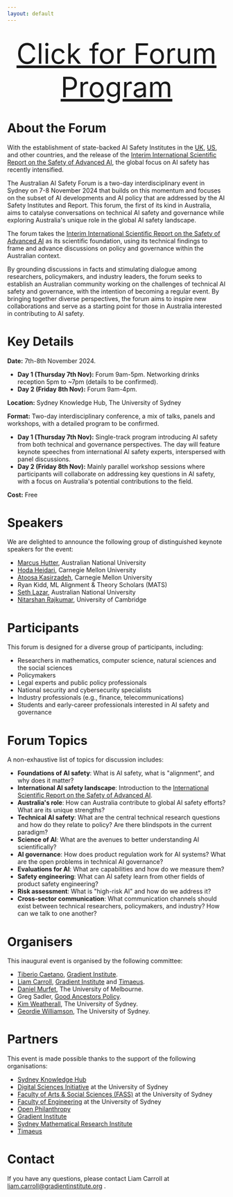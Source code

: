 ```yaml
---
layout: default
---
```


<!-- <p style="text-align: center;">
  <img src="/images/ai_header.jpg" alt="AI Header" width="900">
</p> -->

<p style="text-align: center; font-size: 64px; margin-top: 30px; margin-bottom: 30px;">
  <a href="https://aisafetyforum.au/program">Click for Forum Program</a>
</p>

# About the Forum
With the establishment of state-backed AI Safety Institutes in the [UK](https://url.au.m.mimecastprotect.com/s/7N6DCwV1vMfRRM0v0c9izHJzR60?domain=aisi.gov.uk/), [US](https://url.au.m.mimecastprotect.com/s/q1g9CxngwOfQQ6mLmhwsoHyBMej?domain=nist.gov), and other countries, and the release of the [Interim International Scientific Report on the Safety of Advanced AI](https://url.au.m.mimecastprotect.com/s/gMdjCyojxQTyyv676TNtgHx0dWt?domain=assets.publishing.service.gov.uk), the global focus on AI safety has recently intensified. 

The Australian AI Safety Forum is a two-day interdisciplinary event in Sydney on 7-8 November 2024 that builds on this momentum and focuses on the subset of AI developments and AI policy that are addressed by the AI Safety Institutes and Report. This forum, the first of its kind in Australia, aims to catalyse conversations on technical AI safety and governance while exploring Australia's unique role in the global AI safety landscape.

The forum takes the [Interim International Scientific Report on the Safety of Advanced AI](https://url.au.m.mimecastprotect.com/s/gMdjCyojxQTyyv676TNtgHx0dWt?domain=assets.publishing.service.gov.uk) as its scientific foundation, using its technical findings to frame and advance discussions on policy and governance within the Australian context. 

By grounding discussions in facts and stimulating dialogue among researchers, policymakers, and industry leaders, the forum seeks to establish an Australian community working on the challenges of technical AI safety and governance, with the intention of becoming a regular event. 
By bringing together diverse perspectives, the forum aims to inspire new collaborations and serve as a starting point for those in Australia interested in contributing to AI safety.


# Key Details

**Date:** 7th-8th November 2024. 

- **Day 1 (Thursday 7th Nov):** Forum 9am-5pm. Networking drinks reception 5pm to ~7pm (details to be confirmed). 
- **Day 2 (Friday 8th Nov):** Forum 9am-4pm. 

**Location:** Sydney Knowledge Hub, The University of Sydney

**Format:** Two-day interdisciplinary conference, a mix of talks, panels and workshops, with a detailed program to be confirmed. 

- **Day 1 (Thursday 7th Nov):** Single-track program introducing AI safety from both technical and governance perspectives. The day will feature keynote speeches from international AI safety experts, interspersed with panel discussions.
- **Day 2 (Friday 8th Nov):** Mainly parallel workshop sessions where participants will collaborate on addressing key questions in AI safety, with a focus on Australia's potential contributions to the field.

**Cost:** Free 

# Speakers

We are delighted to announce the following group of distinguished keynote speakers for the event:

- [Marcus Hutter](http://www.hutter1.net), Australian National University
- [Hoda Heidari](https://www.cs.cmu.edu/~hheidari/), Carnegie Mellon University 
- [Atoosa Kasirzadeh](https://kasirzadeh.org), Carnegie Mellon University
- Ryan Kidd, ML Alignment & Theory Scholars (MATS)
- [Seth Lazar](https://sethlazar.org), Australian National University
- [Nitarshan Rajkumar](https://www.nitarshan.com), University of Cambridge

# Participants
This forum is designed for a diverse group of participants, including:

- Researchers in mathematics, computer science, natural sciences and the social sciences
- Policymakers
- Legal experts and public policy professionals
- National security and cybersecurity specialists
- Industry professionals (e.g., finance, telecommunications)
- Students and early-career professionals interested in AI safety and governance

# Forum Topics
A non-exhaustive list of topics for discussion includes: 
- **Foundations of AI safety**: What is AI safety, what is "alignment", and why does it matter?
- **International AI safety landscape**: Introduction to the [International Scientific Report on the Safety of Advanced AI](https://assets.publishing.service.gov.uk/media/6655982fdc15efdddf1a842f/international_scientific_report_on_the_safety_of_advanced_ai_interim_report.pdf).
- **Australia's role**: How can Australia contribute to global AI safety efforts? What are its unique strengths? 
- **Technical AI safety**: What are the central technical research questions and how do they relate to policy? Are there blindspots in the current paradigm? 
- **Science of AI**: What are the avenues to better understanding AI scientifically? 
- **AI governance**: How does product regulation work for AI systems? What are the open problems in technical AI governance? 
- **Evaluations for AI**: What are capabilities and how do we measure them?
- **Safety engineering**: What can AI safety learn from other fields of product safety engineering? 
- **Risk assessment**: What is "high-risk AI" and how do we address it?
- **Cross-sector communication**: What communication channels should exist between technical researchers, policymakers, and industry? How can we talk to one another? 

# Organisers
This inaugural event is organised by the following committee: 
- [Tiberio Caetano](https://www.gradientinstitute.org/about-us/team/tiberio-caetano/), [Gradient Institute](https://www.gradientinstitute.org). 
- [Liam Carroll](https://www.gradientinstitute.org/about-us/team/liam-carroll/), [Gradient Institute](https://www.gradientinstitute.org) and [Timaeus](https://timaeus.co). 
- [Daniel Murfet](http://therisingsea.org/), The University of Melbourne. 
- Greg Sadler, [Good Ancestors Policy](https://www.goodancestors.org.au).
- [Kim Weatherall](https://www.sydney.edu.au/law/about/our-people/academic-staff/kimberlee-weatherall.html), The University of Sydney. 
- [Geordie Williamson](https://www.maths.usyd.edu.au/u/geordie/), The University of Sydney. 

# Partners
This event is made possible thanks to the support of the following organisations: 
- [Sydney Knowledge Hub](https://www.sydney.edu.au/engage/industry-business-partnerships/sydney-knowledge-hub.html)
- [Digital Sciences Initiative](https://dsi.sydney.edu.au) at the University of Sydney
- [Faculty of Arts & Social Sciences (FASS)](https://www.sydney.edu.au/arts/) at the University of Sydney
- [Faculty of Engineering](https://www.sydney.edu.au/engineering/) at the University of Sydney 
- [Open Philanthropy](https://www.openphilanthropy.org)
- [Gradient Institute](https://www.gradientinstitute.org)
- [Sydney Mathematical Research Institute](https://mathematical-research-institute.sydney.edu.au)
- [Timaeus](https://timaeus.co) 

# Contact
If you have any questions, please contact Liam Carroll at liam.carroll@gradientinstitute.org . 